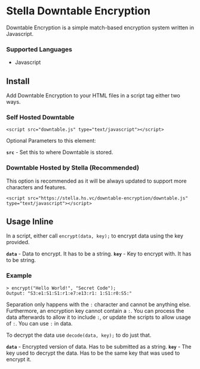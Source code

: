 # Stella Downtable Encryption
Downtable Encryption is a simple match-based encryption system written in Javascript.
### Supported Languages
- Javascript
## Install
Add Downtable Encryption to your HTML files in a script tag either two ways.
### Self Hosted Downtable

    <script src="downtable.js" type="text/javascript"></script>
Optional Parameters to this element:

  **`src`** - Set this to where Downtable is stored.
### Downtable Hosted by Stella (Recommended)
This option is recommended as it will be always updated to support more characters and features.

    <script src="https://stella.hs.vc/downtable-encryption/downtable.js" type="text/javascript"></script>

## Usage Inline
In a script, either call `encrypt(data, key);` to encrypt data using the key provided.

**`data`** - Data to encrypt. It has to be a string.
**`key`** - Key to encrypt with. It has to be string.
### Example

    > encrypt("Hello World!", "Secret Code");
    Output: "S3:e1:S1:S1:r1:e7:e13:r1: 1:S1:r0:S5:"
Separation only happens with the `:` character and cannot be anything else. Furthermore, an encryption key cannot contain a `:`. You can process the data afterwards to allow it to include `:`, or update the scripts to allow usage of `:`. You can use `:` in data.

To decrypt the data use `decode(data, key);` to do just that.

**`data`** - Encrypted version of data. Has to be submitted as a string.
**`key`** - The key used to decrypt the data. Has to be the same key that was used to encrypt it.
